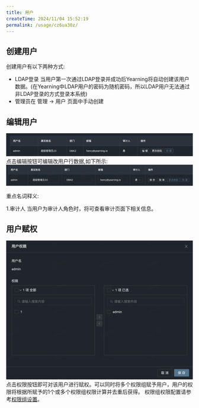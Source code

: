 ```yaml
---
title: 用户
createTime: 2024/11/04 15:52:19
permalink: /usage/cz6ua30z/
---
```


## 创建用户

创建用户有以下两种方式:

 + LDAP登录 当用户第一次通过LDAP登录并成功后Yearning将自动创建该用户数据。(在Yearning中LDAP用户的密码为随机密码，所以LDAP用户无法通过非LDAP登录的方式登录本系统)
 + 管理员在 管理 -> 用户 页面中手动创建

## 编辑用户
![](/images/user01.png)
点击编辑按钮可编辑改用户行数据,如下所示:
![](/images/user02.png)

重点名词释义:

1.审计人  当用户为审计人角色时，将可查看审计页面下相关信息。

## 用户赋权

![](/images/user03.png)
点击权限按钮即可对该用户进行赋权。可以同时将多个权限组赋予用户，用户的权限将根据所赋予的1个或多个权限组权限计算并去重后获得。
权限组权限配置请参考[权限组设置](/guide/config/group)。

